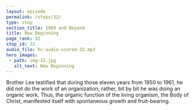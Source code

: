 ```yaml
---
layout: episode
permalink: /stops/32/
type: stop
section_title: 1969 and Beyond
title: New Beginning
page_rank: 32
stop_id: 32
audio_file: hc-audio-scored-32.mp3
hero_images:
 - path: img-32.jpg
   alt_text: New Beginning
---
```


Brother Lee testified that during those eleven years from 1950 to 1961, he did not do the work of an organization; rather, bit by bit he was doing an organic work.  Thus, the organic function of the living organism, the Body of Christ, manifested itself with spontaneous growth and fruit-bearing.  

<!---
title: 新的開始

李弟兄作見證從1950至1961年十一年間，他沒有作任何組織的工作，而是一點點作生機的工作。因此，基督的身體，這生機體的生機功用自己顯現出自然的成長和結果。
--->

<!--- TRANSCRIPT
In November 1984, fifteen years after the turmoil of 1961, when Brother Lee returned to the Philippines and held a conference in Quezon City, he spoke about the history of the turmoil in Manila. Seeing the church’s condition then, Brother Lee expressed encouragement, saying, “Today I am very happy and at ease because I can see that the work of sowing, planting, and watering during those eleven years have yielded fruit. At that time some of the brothers were still small “tree seedlings” — only sprouts with hardly any growth. Today those brothers have become elders... Thank and praise the Lord. This work is not of man but of God; it is God who causes such ones to grow.”   

Brother Lee testified that during those eleven years from 1950 to 1961, he did not do the work of an organization; rather, bit by bit he was doing an organic work. Thus, the organic function of the living organism, the Body of Christ, manifested itself with spontaneous growth and fruit-bearing. 

李弟兄於1984年，即1961年風波發生十五年之後回到菲律濱在計順市舉行特會。當時他講到馬尼拉風波的歷史。李弟兄看到如今召會的光景大受鼓勵。他說:「今天我很喜樂舒暢，因為我十一年間在這裏所作撒種、栽種和澆灌的工作，終於 有果效了。那時候一些弟兄姊妹只是小樹苗，幾乎沒有任何成長。今天這些弟兄們都成了長老。感謝讚美主。這不是人的工作，乃是神作的;是神使人成長。」

李弟兄作了見證，從1950至1961十一年期間，他沒有作任何組織的工作，反而他一點一點作生機的工作。因此，基督的身體，這生機體的生機功用自己顯現出自然 的成長和結果。
-->